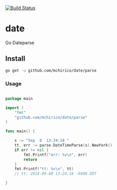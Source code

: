 [![Build Status](https://travis-ci.org/mchirico/date.svg?branch=develop)](https://travis-ci.org/mchirico/date)

# date
Go Dateparse


## Install

```bash
go get -u github.com/mchirico/date/parse

```


### Usage

```go

package main

import (
	"fmt"
	"github.com/mchirico/date/parse"
)

func main() {

	s := "Sep  8  13:24:18 "
	tt, err := parse.DateTimeParse(s).NewYork()
	if err != nil {
		fmt.Printf("err: %v\n", err)
		return
	}
	fmt.Printf("tt: %v\n", tt)
	// tt: 2018-09-08 13:24:18 -0400 EDT

}

```